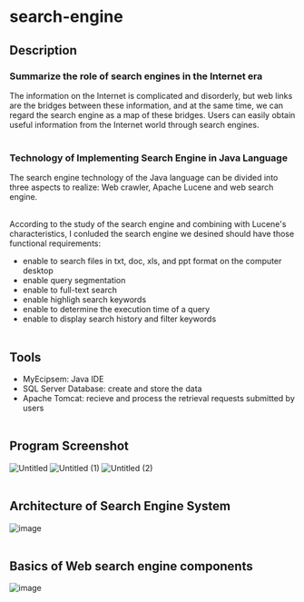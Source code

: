 # search-engine
## Description
### Summarize the role of search engines in the Internet era
The information on the Internet is complicated and disorderly, but web links are the bridges between these information, and at the same time, we can regard the search engine as a map of these bridges. Users can easily obtain useful information from the Internet world through search engines.
<br><br>
### Technology of Implementing Search Engine in Java Language
The search engine technology of the Java language can be divided into three aspects to realize: Web crawler, Apache Lucene and web search engine.
<br><br>

According to the study of the search engine and combining with Lucene's characteristics, I conluded the search engine we desined should have those functional requirements:
 - enable to search files in txt, doc, xls, and ppt format on the computer desktop
 - enable query segmentation
 - enable to full-text search
 - enable highligh search keywords
 - enable to determine the execution time of a query
 - enable to display search history and filter keywords
<br><br>
## Tools
 - MyEcipsem: Java IDE
 - SQL Server Database: create and store the data
 - Apache Tomcat: recieve and process the retrieval requests submitted by users
<br><br>

## Program Screenshot
![Untitled](https://user-images.githubusercontent.com/89435466/204479423-760e745d-d9cf-49ce-941b-864f0a73777b.png)
![Untitled (1)](https://user-images.githubusercontent.com/89435466/204479445-6e954c62-b1f8-4bc3-a030-dc2cb7cdfcc7.png)
![Untitled (2)](https://user-images.githubusercontent.com/89435466/204479434-9125aded-d80a-4ad8-9c93-d5b010e8cb81.png)
<br><br>

## Architecture of Search Engine System
![image](https://user-images.githubusercontent.com/89435466/204484348-3c498bcf-41b0-4c01-b483-183bd83d6064.png)
<br><br>

## Basics of Web search engine components
![image](https://user-images.githubusercontent.com/89435466/204486338-057a2b44-7548-4cd7-a704-92a3e0901148.png)


